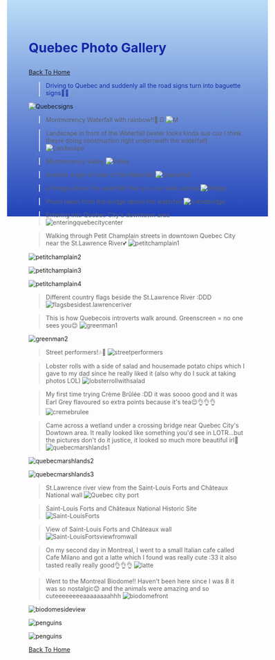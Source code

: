  <head>
<style>
body {
    height: 400px;
    background: linear-gradient(to bottom, #bbddf7 0%, #2243b9 100%)
}
</style>
</head>
 
 
 <h1 style="font-size:30px;"><p style="color:#1627a7;">Quebec Photo Gallery</p></h1>

 [Back To Home](/index.md)
<br>

><p style="color:#1627a7;">Driving to Quebec and suddenly all the road signs turn into baguette signs👀🥖</p>
![Quebecsigns](/quebecphotos/Quebecsigns.jpg)

>Montmorency Waterfall with rainbow!!🌈:D
![M](/quebecphotos/Montmorencywaterfall.jpg)

>Landscape in front of the Waterfall (water looks kinda sus cuz I think theyre doing construction right underneath the waterfall)
![Landscape](/quebecphotos/Landscape1.jpg)

>Montmorency Valley
![Valley](/quebecphotos/Montmorency_Valley.jpg)

>Another angle of view of the Waterfall
![2waterfall](/quebecphotos/Waterfall2.jpg)

>A bridge above the waterfall that you can walk across
![Bridge](/quebecphotos/Bridgeee.jpg)

>Photo taken from the bridge above the waterfall
![onthebridge](/quebecphotos/onthebridge.jpg)

>Entering into Quebec City's downtown area
![enteringquebecitycenter](/quebecphotos/enteringquebecitycenter.jpg)

>Walking through Petit Champlain streets in downtown Quebec City near the St.Lawrence River💕
![petitchamplain1](/quebecphotos/petitchamplain1.jpg)

![petitchamplain2](/quebecphotos/petitchamplain2.jpg)

![petitchamplain3](/quebecphotos/petitchamplain3.jpg)

![petitchamplain4](/quebecphotos/petitchamplain4.jpg)

>Different country flags beside the St.Lawrence River :DDD
![flagsbesidest.lawrenceriver](/quebecphotos/flagsbesidest.lawrenceriver.jpg)

>This is how Quebecois introverts walk around. Greenscreen = no one sees you😌
![greenman1](/quebecphotos/greenman1.jpg)

![greenman2](/quebecphotos/greenman2.jpg)

>Street performers!🎶🎻
![streetperformers](/quebecphotos/streetperformers.jpg)

>Lobster rolls with a side of salad and housemade potato chips which I gave to my dad since he really liked it (also why do I suck at taking photos LOL)
![lobsterrollwithsalad](/quebecphotos/lobsterrollwithsalad.jpg)

>My first time trying Crème Brûlée :DD it was soooo good and it was Earl Grey flavoured so extra points because it's tea😌👌👌👌
![cremebrulee](/quebecphotos/cremebrulee.jpg)

>Came across a wetland under a crossing bridge near Quebec City's Dowtown area. It really looked like something you'd see in LOTR...but the pictures don't do it justice, it looked so much more beautiful irl💖
![quebecmarshlands1](/quebecphotos/quebecmarshlands1.jpg)

![quebecmarshlands2](/quebecphotos/quebecmarshlands2.jpg)

![quebecmarshlands3](/quebecphotos/quebecmarshlands3.jpg)

>St.Lawrence river view from the Saint-Louis Forts and Châteaux National wall
![Quebec city port](/quebecphotos/quebeccityport.jpg)

>Saint-Louis Forts and Châteaux National Historic Site
![Saint-LouisForts](/quebecphotos/Saint-LouisForts.jpg)

>View of Saint-Louis Forts and Châteaux wall
![Saint-LouisFortsviewfromwall](/quebecphotos/Saint-LouisFortsviewfromwall.jpg)

>On my second day in Montreal, I went to a small Italian cafe called Cafe Milano and got a latte which I found was really cute :33 it also tasted really really good👌👌👌
![latte](/quebecphotos/latte.jpg)

>Went to the Montreal Biodome!! Haven't been here since I was 8 it was so nostalgic😊 and the animals were amazing and so cuteeeeeeeeaaaaaaaahhh
![biodomefront](/quebecphotos/biodomefront.jpg)

![biodomesideview](/quebecphotos/biodomesideview.jpg)

![penguins](/quebecphotos/penguins.jpg)

![penguins](/quebecphotos/penguins.jpg)

[Back To Home](/index.md)
